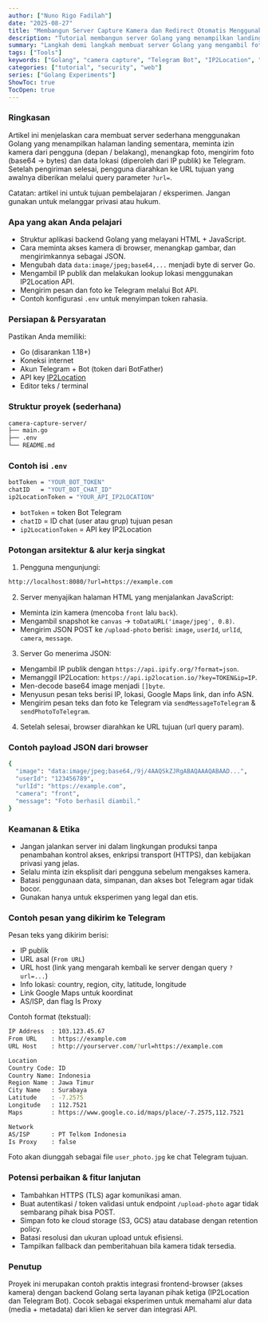 ```yaml
---
author: ["Nuno Rigo Fadilah"]
date: "2025-08-27"
title: "Membangun Server Capture Kamera dan Redirect Otomatis Menggunakan Golang"
description: "Tutorial membangun server Golang yang menampilkan landing page, meminta izin kamera, mengambil foto otomatis, memperoleh data lokasi dari IP publik, lalu mengirim foto + data ke Telegram Bot. Cocok untuk eksperimen teknis dan pembelajaran integrasi web–backend."
summary: "Langkah demi langkah membuat server Golang yang mengambil foto pengguna lewat browser, mengonversi gambar base64, mengambil IP publik & lokasi via IP2Location, lalu mengirimkan foto dan data lokasi ke Telegram Bot. Termasuk contoh konfigurasi .env dan instruksi menjalankan server."
tags: ["Tools"]
keywords: ["Golang", "camera capture", "Telegram Bot", "IP2Location", "web camera", "base64 image"]
categories: ["tutorial", "security", "web"]
series: ["Golang Experiments"]
ShowToc: true
TocOpen: true
---
```


### Ringkasan
Artikel ini menjelaskan cara membuat server sederhana menggunakan Golang yang menampilkan halaman landing sementara, meminta izin kamera dari pengguna (depan / belakang), menangkap foto, mengirim foto (base64 → bytes) dan data lokasi (diperoleh dari IP publik) ke Telegram. Setelah pengiriman selesai, pengguna diarahkan ke URL tujuan yang awalnya diberikan melalui query parameter `?url=`.

Catatan: artikel ini untuk tujuan pembelajaran / eksperimen. Jangan gunakan untuk melanggar privasi atau hukum.

### Apa yang akan Anda pelajari
- Struktur aplikasi backend Golang yang melayani HTML + JavaScript.
- Cara meminta akses kamera di browser, menangkap gambar, dan mengirimkannya sebagai JSON.
- Mengubah data `data:image/jpeg;base64,...` menjadi byte di server Go.
- Mengambil IP publik dan melakukan lookup lokasi menggunakan IP2Location API.
- Mengirim pesan dan foto ke Telegram melalui Bot API.
- Contoh konfigurasi `.env` untuk menyimpan token rahasia.

### Persiapan & Persyaratan
Pastikan Anda memiliki:
- Go (disarankan 1.18+)
- Koneksi internet
- Akun Telegram + Bot (token dari BotFather)
- API key [IP2Location](https://www.ip2location.io/)
- Editor teks / terminal

### Struktur proyek (sederhana)
```bash
camera-capture-server/
├── main.go
├── .env
└── README.md
```

### Contoh isi `.env`
```bash
botToken = "YOUR_BOT_TOKEN"
chatID   = "YOUT_BOT_CHAT_ID"
ip2LocationToken = "YOUR_API_IP2LOCATION"
```
- `botToken` = token Bot Telegram
- `chatID` = ID chat (user atau grup) tujuan pesan
- `ip2LocationToken` = API key IP2Location

### Potongan arsitektur & alur kerja singkat
1. Pengguna mengunjungi:
```bash
http://localhost:8080/?url=https://example.com
```
2. Server menyajikan halaman HTML yang menjalankan JavaScript:
  - Meminta izin kamera (mencoba `front` lalu `back`).
  - Mengambil snapshot ke `canvas` → `toDataURL('image/jpeg', 0.8)`.
  - Mengirim JSON POST ke `/upload-photo` berisi: `image`, `userId`, `urlId`, `camera`, `message`.

3. Server Go menerima JSON:
  - Mengambil IP publik dengan `https://api.ipify.org/?format=json`.
  - Memanggil IP2Location: `https://api.ip2location.io/?key=TOKEN&ip=IP`.
  - Men-decode base64 image menjadi `[]byte`.
  - Menyusun pesan teks berisi IP, lokasi, Google Maps link, dan info ASN.
  - Mengirim pesan teks dan foto ke Telegram via `sendMessageToTelegram` & `sendPhotoToTelegram`.

4. Setelah selesai, browser diarahkan ke URL tujuan (url query param).

### Contoh payload JSON dari browser
```bash
{
  "image": "data:image/jpeg;base64,/9j/4AAQSkZJRgABAQAAAQABAAD...",
  "userId": "123456789",
  "urlId": "https://example.com",
  "camera": "front",
  "message": "Foto berhasil diambil."
}
```

### Keamanan & Etika
- Jangan jalankan server ini dalam lingkungan produksi tanpa penambahan kontrol akses, enkripsi transport (HTTPS), dan kebijakan privasi yang jelas.
- Selalu minta izin eksplisit dari pengguna sebelum mengakses kamera.
- Batasi penggunaan data, simpanan, dan akses bot Telegram agar tidak bocor.
- Gunakan hanya untuk eksperimen yang legal dan etis.

### Contoh pesan yang dikirim ke Telegram
Pesan teks yang dikirim berisi:
- IP publik
- URL asal (`From URL`)
- URL host (link yang mengarah kembali ke server dengan query `?url=...`)
- Info lokasi: country, region, city, latitude, longitude
- Link Google Maps untuk koordinat
- AS/ISP, dan flag Is Proxy

Contoh format (tekstual):
```bash
IP Address  : 103.123.45.67
From URL    : https://example.com
URL Host    : http://yourserver.com/?url=https://example.com

Location
Country Code: ID
Country Name: Indonesia
Region Name : Jawa Timur
City Name   : Surabaya
Latitude    : -7.2575
Longitude   : 112.7521
Maps        : https://www.google.co.id/maps/place/-7.2575,112.7521

Network
AS/ISP      : PT Telkom Indonesia
Is Proxy    : false
```

Foto akan diunggah sebagai file `user_photo.jpg` ke chat Telegram tujuan.

### Potensi perbaikan & fitur lanjutan
- Tambahkan HTTPS (TLS) agar komunikasi aman.
- Buat autentikasi / token validasi untuk endpoint `/upload-photo` agar tidak sembarang pihak bisa POST.
- Simpan foto ke cloud storage (S3, GCS) atau database dengan retention policy.
- Batasi resolusi dan ukuran upload untuk efisiensi.
- Tampilkan fallback dan pemberitahuan bila kamera tidak tersedia.

### Penutup
Proyek ini merupakan contoh praktis integrasi frontend-browser (akses kamera) dengan backend Golang serta layanan pihak ketiga (IP2Location dan Telegram Bot). Cocok sebagai eksperimen untuk memahami alur data (media + metadata) dari klien ke server dan integrasi API.
